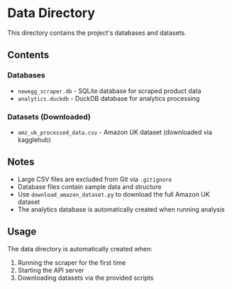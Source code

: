 # Data Directory

This directory contains the project's databases and datasets.

## Contents

### Databases
- `newegg_scraper.db` - SQLite database for scraped product data
- `analytics.duckdb` - DuckDB database for analytics processing

### Datasets (Downloaded)
- `amz_uk_processed_data.csv` - Amazon UK dataset (downloaded via kagglehub)

## Notes

- Large CSV files are excluded from Git via `.gitignore`
- Database files contain sample data and structure
- Use `download_amazon_dataset.py` to download the full Amazon UK dataset
- The analytics database is automatically created when running analysis

## Usage

The data directory is automatically created when:
1. Running the scraper for the first time
2. Starting the API server
3. Downloading datasets via the provided scripts
